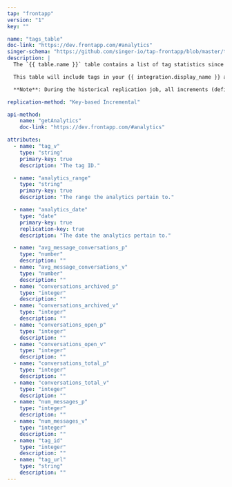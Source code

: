 ```yaml
---
tap: "frontapp"
version: "1"
key: ""

name: "tags_table"
doc-link: "https://dev.frontapp.com/#analytics"
singer-schema: "https://github.com/singer-io/tap-frontapp/blob/master/tap_frontapp/schemas/tags_table.json"
description: |
  The `{{ table.name }}` table contains a list of tag statistics since the last completed replication job through the most recent iteration of the defined [**Incremental Range**](#add-stitch-data-source) (day or hour).

  This table will include tags in your {{ integration.display_name }} account.

  **Note**: During the historical replication job, all increments (defined using the **Incremental Range** setting) since the **Start Date** will be replicated. This will result in the first record for this table being an aggregated record across all tags.

replication-method: "Key-based Incremental"

api-method:
    name: "getAnalytics"
    doc-link: "https://dev.frontapp.com/#analytics"

attributes:
  - name: "tag_v"
    type: "string"
    primary-key: true
    description: "The tag ID."

  - name: "analytics_range"
    type: "string"
    primary-key: true
    description: "The range the analytics pertain to."

  - name: "analytics_date"
    type: "date"
    primary-key: true
    replication-key: true
    description: "The date the analytics pertain to."  

  - name: "avg_message_conversations_p"
    type: "number"
    description: ""
  - name: "avg_message_conversations_v"
    type: "number"
    description: ""
  - name: "conversations_archived_p"
    type: "integer"
    description: ""
  - name: "conversations_archived_v"
    type: "integer"
    description: ""
  - name: "conversations_open_p"
    type: "integer"
    description: ""
  - name: "conversations_open_v"
    type: "integer"
    description: ""
  - name: "conversations_total_p"
    type: "integer"
    description: ""
  - name: "conversations_total_v"
    type: "integer"
    description: ""
  - name: "num_messages_p"
    type: "integer"
    description: ""
  - name: "num_messages_v"
    type: "integer"
    description: ""
  - name: "tag_id"
    type: "integer"
    description: ""
  - name: "tag_url"
    type: "string"
    description: ""
---
```

